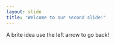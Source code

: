 ```yaml
---
layout: slide
title: "Welcome to our second slide!"
---
```

A brite idea
use the left arrow to go back!
